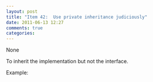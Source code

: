 ```yaml
---
layout: post
title: "Item 42:  Use private inheritance judiciously"
date: 2011-06-13 12:27
comments: true
categories: 
---
```


None


To inherit the implementation but not the interface.

Example:




